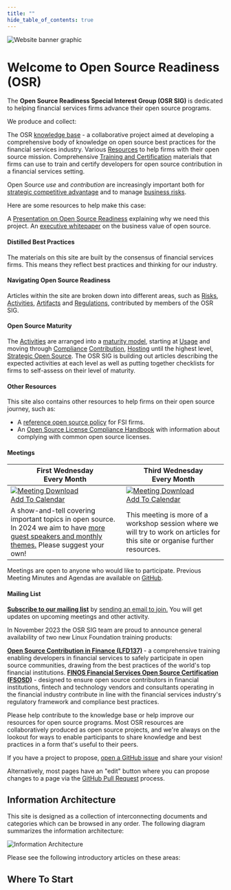 ```yaml
---
title: ""
hide_table_of_contents: true
---
```


<img src="/img/bok/osr-header.svg" alt="Website banner graphic" className="page-header-image" />

# Welcome to Open Source Readiness (OSR)

<div className="frontPageContent">
	<BoxOut image="/img/bok/page-types/what.png" title="What is it?" className='boxout1' link="/docs/bok/Introduction" linkText="Introduction to OSR">
	
The <strong>Open Source Readiness Special Interest Group (OSR SIG)</strong> is dedicated to helping financial services firms advance their open source programs.

We produce and collect:

<ImageBullet image="/img/bok/page-types/knowledge.png" alt="Knowledge Base">
The OSR <a href="#information-architecture">knowledge base</a> -  a collaborative project aimed at developing a comprehensive body of knowledge on open source best practices for the financial services industry.
</ImageBullet>

<ImageBullet image="/img/bok/page-types/resource.png" alt="Resources">
Various <a href="/docs/bok/Resources/osr-resources">Resources</a> to help firms with their open source mission.
</ImageBullet>

<ImageBullet image="/img/bok/page-types/training2.png" alt="Training">
Comprehensive <a href="/docs/osr-resources/Training">Training and Certification</a> materials that firms can use to train and certify developers for open source contribution in a financial services setting.
</ImageBullet>
</BoxOut>

<BoxOut image="/img/bok/page-types/important.png" title="Why is it Important?" className='boxout2' link="/docs/tags/strategy" linkText="More Information">

Open Source <em>use</em> and <em>contribution</em> are increasingly important both for <a href="/docs/tags/strategy">strategic competitive advantage</a> and to manage <a href="/docs/bok/Risks/Introduction">business risks</a>. 

Here are some resources to help make this case:

<ImageBullet image="/img/bok/page-types/presentation.png" alt="Presentation">
A <a href="/docs/osr-resources/presentation">Presentation on Open Source Readiness</a> explaining why we need this project.
</ImageBullet>

<ImageBullet image="/img/bok/page-types/knowledge.png" alt="Knowledge Base">
An <a href="(https://www.finos.org/business-value-of-open-source-for-financial-services-firms-download-page?hsLang=en-us">executive whitepaper</a> on the business value of open source.
</ImageBullet>

#### Distilled Best Practices

The materials on this site are built by the consensus of financial services firms.  This means they reflect best practices and thinking for our industry.
</BoxOut>

<BoxOut image="/img/bok/page-types/how.png" title="How Does it Work?" className='boxout3'>

#### Navigating Open Source Readiness

<ImageBullet image="/img/bok/page-types/risk.png" alt="Risks">
Articles within the site are broken down into different areas, such as <a href="/docs/bok/Risks/Introduction">Risks</a>, <a href="/docs/bok/Activities/Introduction">Activities</a>, <a href="/docs/bok/Artifacts/Introduction">Artifacts</a> and <a href="/docs/bok/Regulations/Introduction">Regulations</a>, contributed by members of the OSR SIG.
</ImageBullet>

#### Open Source Maturity

<ImageBullet image="/img/bok/page-types/activity.png" alt="Activity">
The <a href="/docs/bok/Activities/Introduction">Activities</a> are arranged into a <a href="/docs/bok/OSMM/Introduction">maturity model</a>, starting at <a href="/docs/bok/OSMM/Level-1">Usage</a> and moving through <a href="/docs/bok/OSMM/Level-2">Compliance</a> <a href="/docs/bok/OSMM/Level-3">Contribution</a>, <a href="/docs/bok/OSMM/Level-4">Hosting</a> until the highest level, <a href="/docs/bok/OSMM/Level-5">Strategic Open Source</a>.
</ImageBullet>

<ImageBullet image="/img/bok/page-types/maturity.png" alt="Maturity">
The OSR SIG is building out articles describing the expected activities at each level as well as putting together checklists for firms to self-assess on their level of maturity.
</ImageBullet>

#### Other Resources

<ImageBullet image="/img/bok/page-types/resource.png" alt="Resource">

This site also contains other resources to help firms on their open source journey, such as:

 - A <a href="/docs/bok/Artifacts/Reference-FOSS-Policy">reference open source policy</a> for FSI firms.
 - An <a href="/docs/operations/oslc">Open Source License Compliance Handbook</a> with information about complying with common open source licenses.

</ImageBullet>

</BoxOut>
				
				
<BoxOut image="/img/bok/page-types/involved.png" title="How Do I Get Involved?" className='boxout4'>

#### Meetings

<table>
	<thead>
		<tr>
			<th>First Wednesday <br /> Every Month</th>
			<th>Third Wednesday <br /> Every Month</th>
		</tr>
	</thead>
	<tbody>
		<tr>
			<td className="calendar"><a href="https://calendar.finos.org/4ceeknoiieiu0g9k6rmf4t3n44.ics"><img src="/img/bok/page-types/calendar.png" alt="Meeting Download" /><br />Add To Calendar</a></td>
			<td className="calendar"><a href="https://calendar.finos.org/3oeu8ev0okjen2i8v5hstg5abt.ics"><img src="/img/bok/page-types/calendar.png" alt="Meeting Download" /><br />Add To Calendar</a></td>
		</tr>
		<tr>
			<td>A show-and-tell covering important topics in open source.  In 2024 we aim to have <a href="https://github.com/finos/open-source-readiness/issues/224">more guest speakers and monthly themes.</a>  Please suggest your own!</td>
			<td>This meeting is more of a workshop session where we will try to work on articles for this site or organise further resources.  </td>
		</tr>
	</tbody>

</table>

Meetings are open to anyone who would like to participate. Previous Meeting Minutes and Agendas are available on <a href="https://github.com/finos/open-source-readiness/issues?q=is%3Aissue++label%3Ameeting+">GitHub</a>.

#### Mailing List

<strong><a href="https://groups.google.com/a/finos.org/forum/#!forum/osr"> Subscribe to our mailing list</a></strong> by <a href="mailto:osr+subscribe@finos.org?subject=Subscribe%20Me&body=Please%20subscribe%20me%20to%20the%20OSR%20Mailing%20List">sending an email to join.</a> You will get updates on upcoming meetings and other activity.

</BoxOut>

<BoxOut title="Training" link="/docs/osr-resources/Training" linkText="To The Training Page" image="/img/bok/page-types/training.png" className='boxout2'>

In November 2023 the OSR SIG team are proud to announce general availability of two new Linux Foundation training products:


<ImageBullet image="/img/bok/page-types/training2.png" alt="Training Course">
	<strong><a href="/docs/bok/Training/LFD137-Contribution-In-Finance">Open Source Contribution in Finance (LFD137)</a> </strong> - a comprehensive training enabling developers in financial services to safely participate in open source communities,
	drawing from the best practices of the world's top financial institutions.
</ImageBullet>

<ImageBullet image="/img/bok/page-types/certification.png" alt="Certtification">
	<strong><a href="/docs/bok/Certifications/FSOSD">FINOS Financial Services Open Source Certification (FSOSD)</a></strong> - designed to ensure open source contributors in financial institutions, fintech and
	technology vendors and consultants operating in the financial industry contribute in line with the financial services industry's regulatory framework and compliance best practices.
</ImageBullet>

</BoxOut>

<BoxOut title="Contributing" image="/img/bok/page-types/contribution.png" className='boxout1' link="/docs/about" linkText="More on Contributing">

Please help contribute to the knowledge base or help improve our resources for open source programs. Most OSR resources are collaboratively produced as open source projects, and we're always on the lookout for ways to enable participants to share knowledge and best practices in a form that's useful to their peers. 

If you have a project to propose, <a href="https://github.com/finos/open-source-readiness/issues">open a GitHub issue</a> and share your vision!

Alternatively, most pages have an "edit" button where you can propose changes to a page via the <a href="https://github.com/finos/open-source-readiness/pulls">GitHub Pull Request</a> process.

</BoxOut>

</div>

## Information Architecture

This site is designed as a collection of interconnecting documents and categories which can be browsed in any order.   The following diagram summarizes the information architecture:

![Information Architecture](/img/bok/information-architecture.png)

Please see the following introductory articles on these areas:

## Where To Start

<BokTagList tag="Introduction"  />
